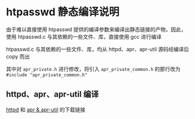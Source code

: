 # htpasswd 静态编译说明

由于难以直接使用 htpasswd 提供的编译参数来编译出静态链接的产物，因此，使用 htpasswd.c 与其依赖的一些文件、库，直接使用 gcc 进行编译

htpasswd.c 与其依赖的一些文件、库，均从 httpd、apr、apr-util 源码经编译后 copy 而出

其中对 `apr_private.h` 进行修改，将引入 `apr_private_common.h` 的那行改为 `#include "apr_private_common.h"`

## httpd、apr、apr-util 编译 

[httpd](https://github.com/apache/httpd/tags) 和 [apr & apr-util](https://apr.apache.org/download.cgi) 的下载链接
